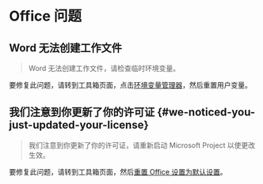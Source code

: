 # Office 问题

## Word 无法创建工作文件

> Word 无法创建工作文件，请检查临时环境变量。

要修复此问题，请转到工具箱页面，点击[环境变量管理器](/zh-cn/usage/toolbox/windows.md#environment-variables-manager)，然后重置用户变量。

## 我们注意到你更新了你的许可证 {#we-noticed-you-just-updated-your-license}

> 我们注意到你更新了你的许可证，请重新启动 Microsoft Project 以使更改生效。

要修复此问题，请转到工具箱页面，然后[重置 Office 设置为默认设置](/zh-cn/usage/toolbox/office.md#reset-office-settings-to-defaults)。

